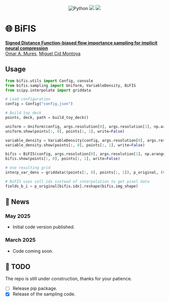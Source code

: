 <p align="center">
    <a>
	    <img src='https://img.shields.io/badge/python-3.10%2B-blueviolet' alt='Python' />
	</a>
    <a>
	    <img src='https://img.shields.io/badge/code%20style-black-black' />
	</a>
    <a href='https://opensource.org/license/lgpl-2-1'>
	    <img src='https://img.shields.io/badge/license-LGPLv2+-blue' />
	</a>
</p>

# 🌐 BiFIS

[**Signed Distance Function-biased flow importance sampling for implicit neural compression**]()<br/>
[Omar A. Mures](https://omaralv.com/), [Miguel Cid Montoya]()

## Usage

```python
from bifis.utils import Config, console
from bifis.sampling import Uniform, VariableDensity, BiFIS
from scipy.interpolate import griddata

# Load configuration
config = Config("config.json")

# Build toy deck
points, deck, path = build_toy_deck()

uniform = Uniform(config, args.resolution[0], args.resolution[1], np.arange(len(points)))
uniform.show(points[:, 0], points[:, 1], write=False)

variable_density = VariableDensity(config, args.resolution[0], args.resolution[1], np.arange(len(points)))
variable_density.show(points[:, 0], points[:, 1], write=False)

bifis = BiFIS(config, args.resolution[0], args.resolution[1], np.arange(len(points)), samples=points, surface=deck, surface_idx=np.arange(len(deck)))
bifis.show(points[:, 0], points[:, 1], write=False)

# Use resulting grid
interp_var_dens = griddata((points[:, 0], points[:, 1]), p_original, (variable_density.grid_x, variable_density.grid_y), method=interpolation_method)

# BiFIS uses cell ids instead of interpolation to get pixel data
fields_b_i = p_original[bifis.idx].reshape(bifis.img_shape)
```

## 📢 News

### May 2025

- Initial code version published.

### March 2025

- Code coming soon.

## 🎯 TODO

The repo is still under construction, thanks for your patience. 

- [ ] Release pip package.
- [x] Release of the sampling code.
